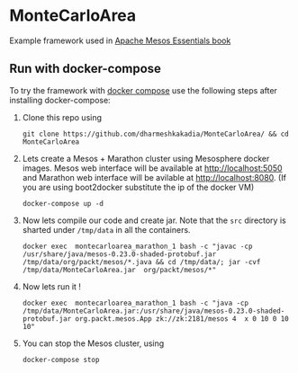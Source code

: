 # MonteCarloArea
Example framework used in [Apache Mesos Essentials book](http://dharmeshkakadia.blogspot.com/2015/06/apache-mesos-essential-is-now-available.html)

## Run with docker-compose
To try the framework with [docker compose](https://www.docker.com/docker-compose) use the following steps after installing docker-compose: 

1. Clone this repo using
    ```shell
    git clone https://github.com/dharmeshkakadia/MonteCarloArea/ && cd MonteCarloArea
    ```

2. Lets create a Mesos + Marathon cluster using Mesosphere docker images. Mesos web interface will be available at [http://localhost:5050](http://localhost:5050) and Marathon web interface will be avilable at [http://localhost:8080](http://localhost:8080). (If you are using boot2docker substitute the ip of the docker VM)
    ```shell
    docker-compose up -d
    ```

3. Now lets compile our code and create jar. Note that the ``src`` directory is sharted under ``/tmp/data`` in all the containers.
    ```shell
    docker exec  montecarloarea_marathon_1 bash -c "javac -cp /usr/share/java/mesos-0.23.0-shaded-protobuf.jar /tmp/data/org/packt/mesos/*.java && cd /tmp/data/; jar -cvf /tmp/data/MonteCarloArea.jar  org/packt/mesos/*"
    ```

4. Now lets run it !
    ```shell
    docker exec  montecarloarea_marathon_1 bash -c "java -cp /tmp/data/MonteCarloArea.jar:/usr/share/java/mesos-0.23.0-shaded-protobuf.jar org.packt.mesos.App zk://zk:2181/mesos 4  x 0 10 0 10 10" 
    ```

5. You can stop the Mesos cluster, using
    ```shell
    docker-compose stop
    ```
